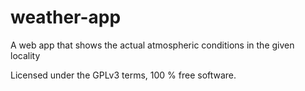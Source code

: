 # weather-app
A web app that shows the actual atmospheric conditions in the given locality

Licensed under the GPLv3 terms, 100 % free software.
